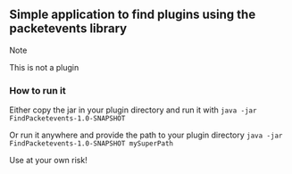 ## Simple application to find plugins using the packetevents library

> [!NOTE]  
> This is not a plugin

### How to run it
Either copy the jar in your plugin directory and run it with `java -jar FindPacketevents-1.0-SNAPSHOT`

Or run it anywhere and provide the path to your plugin directory `java -jar FindPacketevents-1.0-SNAPSHOT mySuperPath`

Use at your own risk!